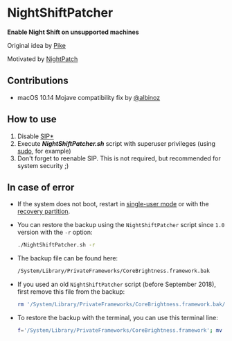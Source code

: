 # NightShiftPatcher

**Enable Night Shift on unsupported machines**

Original idea by [Pike](https://pikeralpha.wordpress.com/2017/01/30/4398)

Motivated by [NightPatch](https://github.com/pookjw/NightPatch)

## Contributions

- macOS 10.14 Mojave compatibility fix by [@albinoz](https://github.com/albinoz)

## How to use

1. Disable [SIP](https://developer.apple.com/library/content/documentation/Security/Conceptual/System_Integrity_Protection_Guide/ConfiguringSystemIntegrityProtection/ConfiguringSystemIntegrityProtection.html)[*](https://en.wikipedia.org/wiki/System_Integrity_Protection)
2. Execute ***NightShiftPatcher.sh*** script with superuser privileges (using [sudo](https://en.wikipedia.org/wiki/Sudo), for example)
3. Don't forget to reenable SIP. This is not required, but recommended for system security ;)

## In case of error

- If the system does not boot, restart in [single-user mode](https://support.apple.com/en-bh/HT201573) or with the [recovery partition](https://support.apple.com/en-us/HT201314). 

- You can restore the backup using the `NightShiftPatcher` script since `1.0` version with the `-r` option:

  ```sh
  ./NightShiftPatcher.sh -r
  ```

- The backup file can be found here:

  ```sh
  /System/Library/PrivateFrameworks/CoreBrightness.framework.bak
  ```

- If you used an old `NightShiftPatcher` script (before September 2018), first remove this file from the backup:

  ```sh
  rm '/System/Library/PrivateFrameworks/CoreBrightness.framework.bak/Versions/Current/CoreBrightness.temp'
  ```

- To restore the backup with the terminal, you can use this terminal line:

  ```sh
  f='/System/Library/PrivateFrameworks/CoreBrightness.framework'; mv "${f}" "${f}.hack"; mv "${f}.bak" "${f}";
  ```



